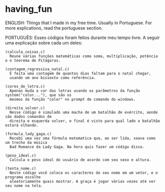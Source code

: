 # having_fun

ENGLISH:
  Things that I made in my free time. Usually in Portuguese.
  For more explications, read the portuguese section.
  
PORTUGUÊS:
  Esses códigos foram feitos durante meu tempo livre.
  A seguir uma explicação sobre cada um deles:
  
    (calcula_coisas.c)
      Reune várias funçôes matemáticas como soma, multiplicação, potência e o teorema de Pitágoras.
      
    (contagem_regressiva_natal.c)
      É feita uma contagem de quantos dias faltam para o natal chegar,
      usando um ano bissexto como referência.
      
    (cores_de_letra.c)
      Apenas muda a cor das letras usando os parâmetros da função system("color..."), que são os 
      mesmos da função "color" no prompt de comando do windows.
      
    (direita_volver.c)
      Nesse código é simulado uma macha de um batalhão de exército, aonde são dados comandos de
      direita e esquerda volver, e final é visto para qual lado o batalhão estará olhando.
      
    (formula_lady_gaga.c)
      Recebi uma vez uma fórmula matematica que, ao ser lida, soava como um trecho da música
      Bad Romance da Lady Gaga. Na hora quis fazer um código disso.
      
    (peso_ideal.c)
      Calcula o peso ideal do usuário de acordo com seu sexo e altura.
      
    (tenta_nome.c)
      Neste código você coloca os caracteres do seu nome em um vetor, e o programa escolhe
      aleatoriamente quais mostrar. A graça é jogar várias vezes até ver seu nome na tela.
